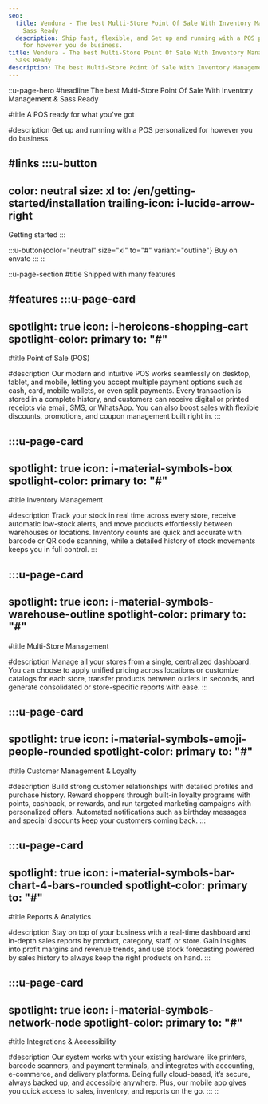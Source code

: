 ```yaml
---
seo:
  title: Vendura - The best Multi-Store Point Of Sale With Inventory Management &
    Sass Ready
  description: Ship fast, flexible, and Get up and running with a POS personalized
    for however you do business.
title: Vendura - The best Multi-Store Point Of Sale With Inventory Management &
  Sass Ready
description: The best Multi-Store Point Of Sale With Inventory Management & Sass Ready
---
```


::u-page-hero
#headline
The best Multi-Store Point Of Sale With Inventory Management & Sass Ready

#title
A POS ready for what you've got

#description
Get up and running with a POS personalized for however you do business.

#links
  :::u-button
  ---
  color: neutral
  size: xl
  to: /en/getting-started/installation
  trailing-icon: i-lucide-arrow-right
  ---
  Getting started
  :::

  :::u-button{color="neutral" size="xl" to="#" variant="outline"}
  Buy on envato
  :::
::

::u-page-section
#title
Shipped with many features

#features
  :::u-page-card
  ---
  spotlight: true
  icon: i-heroicons-shopping-cart
  spotlight-color: primary
  to: "#"
  ---
  #title
  Point of Sale (POS)
  
  #description
  Our modern and intuitive POS works seamlessly on desktop, tablet, and mobile, letting you accept multiple payment options such as cash, card, mobile wallets, or even split payments. Every transaction is stored in a complete history, and customers can receive digital or printed receipts via email, SMS, or WhatsApp. You can also boost sales with flexible discounts, promotions, and coupon management built right in.
  :::

  :::u-page-card
  ---
  spotlight: true
  icon: i-material-symbols-box
  spotlight-color: primary
  to: "#"
  ---
  #title
  Inventory Management
  
  #description
  Track your stock in real time across every store, receive automatic low-stock alerts, and move products effortlessly between warehouses or locations. Inventory counts are quick and accurate with barcode or QR code scanning, while a detailed history of stock movements keeps you in full control.
  :::

  :::u-page-card
  ---
  spotlight: true
  icon: i-material-symbols-warehouse-outline
  spotlight-color: primary
  to: "#"
  ---
  #title
  Multi-Store Management
  
  #description
  Manage all your stores from a single, centralized dashboard. You can choose to apply unified pricing across locations or customize catalogs for each store, transfer products between outlets in seconds, and generate consolidated or store-specific reports with ease.
  :::

  :::u-page-card
  ---
  spotlight: true
  icon: i-material-symbols-emoji-people-rounded
  spotlight-color: primary
  to: "#"
  ---
  #title
  Customer Management & Loyalty
  
  #description
  Build strong customer relationships with detailed profiles and purchase history. Reward shoppers through built-in loyalty programs with points, cashback, or rewards, and run targeted marketing campaigns with personalized offers. Automated notifications such as birthday messages and special discounts keep your customers coming back.
  :::

  :::u-page-card
  ---
  spotlight: true
  icon: i-material-symbols-bar-chart-4-bars-rounded
  spotlight-color: primary
  to: "#"
  ---
  #title
  Reports & Analytics
  
  #description
  Stay on top of your business with a real-time dashboard and in-depth sales reports by product, category, staff, or store. Gain insights into profit margins and revenue trends, and use stock forecasting powered by sales history to always keep the right products on hand.
  :::

  :::u-page-card
  ---
  spotlight: true
  icon: i-material-symbols-network-node
  spotlight-color: primary
  to: "#"
  ---
  #title
  Integrations & Accessibility
  
  #description
  Our system works with your existing hardware like printers, barcode scanners, and payment terminals, and integrates with accounting, e-commerce, and delivery platforms. Being fully cloud-based, it’s secure, always backed up, and accessible anywhere. Plus, our mobile app gives you quick access to sales, inventory, and reports on the go.
  :::
::
